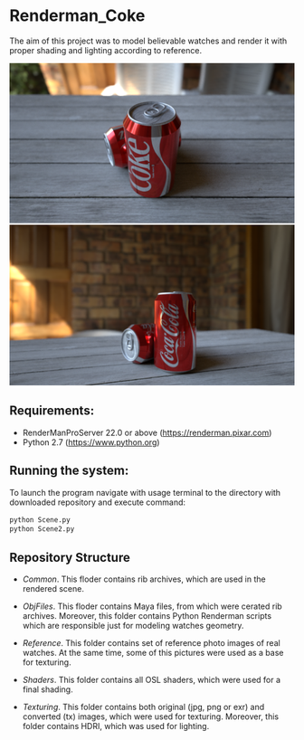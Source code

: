 # Renderman_Coke
The aim of this project was to model believable watches and render it with proper shading and lighting according to reference.

![render resualt001](Images/Coke_001.png)   
![render resualt002](Images/Coke_002.png)  

## Requirements:

- RenderManProServer 22.0 or above (https://renderman.pixar.com)
- Python 2.7 (https://www.python.org)

## Running the system:

To launch the program navigate with usage terminal to the directory with downloaded repository and execute command:

```sh
python Scene.py
python Scene2.py
```
## Repository Structure

- *Common*. This floder contains rib archives, which are used in the rendered scene.

- *ObjFiles*.  This floder contains Maya files, from which were cerated rib archives. Moreover, this folder contains Python Renderman scripts which are responsible just for modeling watches geometry.

- *Reference*. This folder contains set of reference photo images of real watches. At the same time, some of this pictures were used as a base for texturing.

- *Shaders*. This folder contains all OSL shaders, which were used for a final shading. 

- *Texturing*. This folder contains both original (jpg, png or exr) and converted (tx) images, which were used for texturing. Moreover, this folder contains HDRI, which was used for lighting.  


